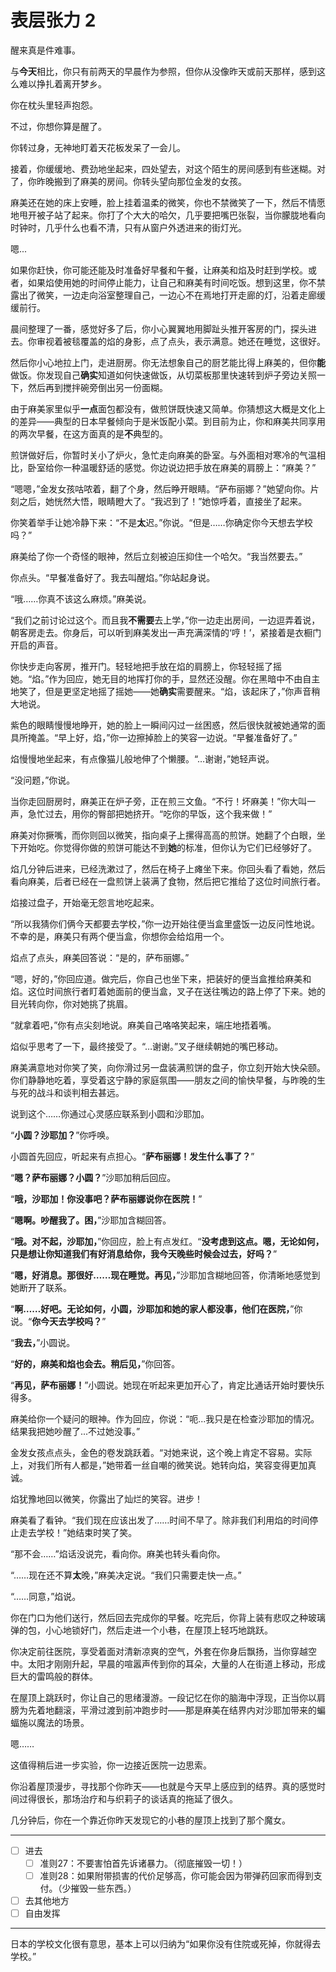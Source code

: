 # 表层张力 2


醒来真是件难事。

与**今天**相比，你只有前两天的早晨作为参照，但你从没像昨天或前天那样，感到这么难以挣扎着离开梦乡。

你在枕头里轻声抱怨。

不过，你想你算是醒了。

你转过身，无神地盯着天花板发呆了一会儿。

接着，你缓缓地、费劲地坐起来，四处望去，对这个陌生的房间感到有些迷糊。对了，你昨晚搬到了麻美的房间。你转头望向那位金发的女孩。

麻美还在她的床上安睡，脸上挂着温柔的微笑，你也不禁微笑了一下，然后不情愿地甩开被子站了起来。你打了个大大的哈欠，几乎要把嘴巴张裂，当你朦胧地看向时钟时，几乎什么也看不清，只有从窗户外透进来的街灯光。

嗯...

如果你赶快，你可能还能及时准备好早餐和午餐，让麻美和焰及时赶到学校。或者，如果焰使用她的时间停止能力，让自己和麻美有时间吃饭。想到这里，你不禁露出了微笑，一边走向浴室整理自己，一边心不在焉地打开走廊的灯，沿着走廊缓缓前行。

晨间整理了一番，感觉好多了后，你小心翼翼地用脚趾头推开客房的门，探头进去。你审视着被毯覆盖的焰的身影，点了点头，表示满意。她还在睡觉，这很好。

然后你小心地拉上门，走进厨房。你无法想象自己的厨艺能比得上麻美的，但你**能**做饭。你发现自己**确实**知道如何快速做饭，从切菜板那里快速转到炉子旁边关照一下，然后再到搅拌碗旁倒出另一份面糊。

由于麻美家里似乎**一点**面包都没有，做煎饼既快速又简单。你猜想这大概是文化上的差异——典型的日本早餐倾向于是米饭配小菜。到目前为止，你和麻美共同享用的两次早餐，在这方面真的是**不**典型的。

煎饼做好后，你暂时关小了炉火，急忙走向麻美的卧室。与外面相对寒冷的气温相比，卧室给你一种温暖舒适的感觉。你边说边把手放在麻美的肩膀上：“麻美？”

“嗯嗯，”金发女孩咕哝着，翻了个身，然后睁开眼睛。“萨布丽娜？”她望向你。片刻之后，她恍然大悟，眼睛瞪大了。“我迟到了！”她惊呼着，直接坐了起来。

你笑着举手让她冷静下来：“不是**太**迟。”你说。“但是……你确定你今天想去学校吗？”

麻美给了你一个奇怪的眼神，然后立刻被迫压抑住一个哈欠。“我当然要去。”

你点头。“早餐准备好了。我去叫醒焰。”你站起身说。

“哦……你真不该这么麻烦。”麻美说。

“我们之前讨论过这个。而且我**不需要**去上学，”你一边走出房间，一边逗弄着说，朝客房走去。你身后，可以听到麻美发出一声充满深情的‘哼！’，紧接着是衣橱门开启的声音。

你快步走向客房，推开门。轻轻地把手放在焰的肩膀上，你轻轻摇了摇她。“焰。”作为回应，她无目的地挥打你的手，显然还没醒。你在黑暗中不由自主地笑了，但是更坚定地摇了摇她——她**确实**需要醒来。“焰，该起床了，”你声音稍大地说。

紫色的眼睛慢慢地睁开，她的脸上一瞬间闪过一丝困惑，然后很快就被她通常的面具所掩盖。“早上好，焰，”你一边擦掉脸上的笑容一边说。“早餐准备好了。”

焰慢慢地坐起来，有点像猫儿般地伸了个懒腰。“…谢谢，”她轻声说。

“没问题，”你说。

当你走回厨房时，麻美正在炉子旁，正在煎三文鱼。“不行！坏麻美！”你大叫一声，急忙过去，用你的臀部把她挤开。“吃你的早饭，这个我来做！”

麻美对你撅嘴，而你则回以微笑，指向桌子上摞得高高的煎饼。她翻了个白眼，坐下开始吃。你觉得你做的煎饼可能达不到**她**的标准，但你认为它们已经够好了。

焰几分钟后进来，已经洗漱过了，然后在椅子上瘫坐下来。你回头看了看她，然后看向麻美，后者已经在一盘煎饼上装满了食物，然后把它推给了这位时间旅行者。

焰接过盘子，开始毫无怨言地吃起来。

“所以我猜你们俩今天都要去学校，”你一边开始往便当盒里盛饭一边反问性地说。不幸的是，麻美只有两个便当盒，你想你会给焰用一个。

焰点了点头，麻美回答说：“是的，萨布丽娜。”

“嗯，好的，”你回应道。做完后，你自己也坐下来，把装好的便当盒推给麻美和焰。这位时间旅行者盯着她面前的便当盒，叉子在送往嘴边的路上停了下来。她的目光转向你，你对她挑了挑眉。

“就拿着吧，”你有点尖刻地说。麻美自己咯咯笑起来，端庄地捂着嘴。

焰似乎思考了一下，最终接受了。“…谢谢。”叉子继续朝她的嘴巴移动。

麻美满意地对你笑了笑，向你滑过另一盘装满煎饼的盘子，你立刻开始大快朵颐。你们静静地吃着，享受着这宁静的家庭氛围——朋友之间的愉快早餐，与昨晚的生与死的战斗和谈判相去甚远。

说到这个……你通过心灵感应联系到小圆和沙耶加。

“**小圆？沙耶加？**”你呼唤。

小圆首先回应，听起来有点担心。“**萨布丽娜！发生什么事了？**”

“**嗯？萨布丽娜？小圆？**”沙耶加稍后回应。

“**哦，沙耶加！你没事吧？萨布丽娜说你在医院！**”

“**嗯啊。吵醒我了。困，**”沙耶加含糊回答。

“**哦。对不起，沙耶加，**”你回应，脸上有点发红。“**没考虑到这点。嗯，无论如何，只是想让你知道我们有好消息给你，我今天晚些时候会过去，好吗？**”

“**嗯，好消息。那很好……现在睡觉。再见，**”沙耶加含糊地回答，你清晰地感觉到她断开了联系。

“**啊……好吧。无论如何，小圆，沙耶加和她的家人都没事，他们在医院，**”你说。“**你今天去学校吗？**”

“**我去，**”小圆说。

“**好的，麻美和焰也会去。稍后见，**”你回答。

“**再见，萨布丽娜！**”小圆说。她现在听起来更加开心了，肯定比通话开始时要快乐得多。

麻美给你一个疑问的眼神。作为回应，你说：“呃...我只是在检查沙耶加的情况。结果我把她吵醒了...不过她没事。”

金发女孩点点头，金色的卷发跳跃着。“对她来说，这个晚上肯定不容易。实际上，对我们所有人都是，”她带着一丝自嘲的微笑说。她转向焰，笑容变得更加真诚。

焰犹豫地回以微笑，你露出了灿烂的笑容。进步！

麻美看了看钟。“我们现在应该出发了……时间不早了。除非我们利用焰的时间停止走去学校！”她结束时笑了笑。

“那不会……”焰话没说完，看向你。麻美也转头看向你。

“……现在还不算**太**晚，”麻美决定说。“我们只需要走快一点。”

“……同意，”焰说。

你在门口为他们送行，然后回去完成你的早餐。吃完后，你背上装有悲叹之种玻璃弹的包，小心地锁好门，然后走进一个小巷，在屋顶上轻巧地跳跃。

你决定前往医院，享受着面对清新凉爽的空气，外套在你身后飘扬，当你穿越空中。太阳才刚刚升起，早晨的喧嚣声传到你的耳朵，大量的人在街道上移动，形成巨大的雷鸣般的群体。

在屋顶上跳跃时，你让自己的思绪漫游。一段记忆在你的脑海中浮现，正当你以肩膀为先着地翻滚，平滑过渡到前冲跑步时——那是麻美在结界内对沙耶加带来的蝙蝠施以魔法的场景。

嗯……

这值得稍后进一步实验，你一边接近医院一边思索。

你沿着屋顶漫步，寻找那个你昨天——也就是今天早上感应到的结界。真的感觉时间过得很长，那场治疗和与织莉子的谈话真的拖延了很久。

几分钟后，你在一个靠近你昨天发现它的小巷的屋顶上找到了那个魔女。

---

- [ ] 进去
  - [ ] 准则27：不要害怕首先诉诸暴力。（彻底摧毁一切！）
  - [ ] 准则28：如果附带损害的代价足够高，你可能会因为带弹药回家而得到支付。（少摧毁一些东西。）
- [ ] 去其他地方
- [ ] 自由发挥

---

日本的学校文化很有意思，基本上可以归纳为“如果你没有住院或死掉，你就得去学校。”
